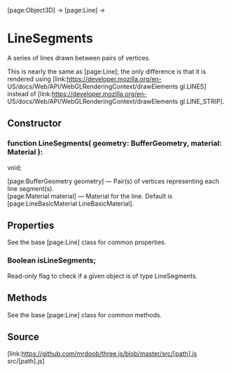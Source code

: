 [page:Object3D] → [page:Line] →

# LineSegments

A series of lines drawn between pairs of vertices.  
  
This is nearly the same as [page:Line]; the only difference is that it is
rendered using [link:https://developer.mozilla.org/en-
US/docs/Web/API/WebGLRenderingContext/drawElements gl.LINES] instead of
[link:https://developer.mozilla.org/en-
US/docs/Web/API/WebGLRenderingContext/drawElements gl.LINE_STRIP].

## Constructor

###  function LineSegments( geometry: BufferGeometry, material: Material ):
void;

[page:BufferGeometry geometry] — Pair(s) of vertices representing each line
segment(s).  
[page:Material material] — Material for the line. Default is
[page:LineBasicMaterial LineBasicMaterial].

## Properties

See the base [page:Line] class for common properties.

###  Boolean isLineSegments;

Read-only flag to check if a given object is of type LineSegments.

## Methods

See the base [page:Line] class for common methods.

## Source

[link:https://github.com/mrdoob/three.js/blob/master/src/[path].js
src/[path].js]

